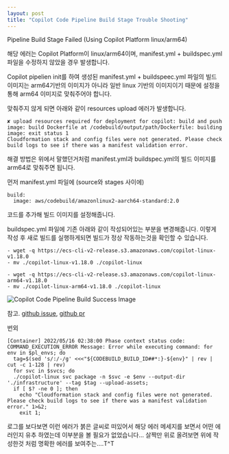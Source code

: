 ```yaml
---
layout: post
title: "Copilot Code Pipeline Build Stage Trouble Shooting"
---
```


Pipeline Build Stage Failed (Using Copilot Platform linux/arm64)

해당 에러는 Copilot Platform이 linux/arm64이며, manifest.yml + buildspec.yml 파일을 수정하지 않았을 경우 발생합니다.

Copilot pipelien init를 하여 생성된 manifest.yml + buildspeec.yml 파일의 빌드 이미지는 arm64기반의 이미지가 아니라 일반 linux 기반의 이미지이기 때문에 설정을 통해 arm64 이미지로 맞춰주어야 합니다.

맞춰주지 않게 되면 아래와 같이 resources upload 에러가 발생합니다.
```
✘ upload resources required for deployment for copilot: build and push image: build Dockerfile at /codebuild/output/path/Dockerfile: building image: exit status 1
Cloudformation stack and config files were not generated. Please check build logs to see if there was a manifest validation error.
```

해결 방법은 위에서 말했던거처럼 manifest.yml과 buildspec.yml의 빌드 이미지를 arm64로 맞춰주면 됩니다.

먼저 manifest.yml 파일에 (source와 stages 사이에)
```
build:
  image: aws/codebuild/amazonlinux2-aarch64-standard:2.0
```
코드를 추가해 빌드 이미지를 설정해줍니다.

buildspec.yml 파일에 기존 아래와 같이 작성되어있는 부분을 변경해줍니다. 이렇게 작성 후 새로 빌드를 실행하게되면 빌드가 정상 작동하는것을 확인할 수 있습니다.
```
- wget -q https://ecs-cli-v2-release.s3.amazonaws.com/copilot-linux-v1.18.0
- mv ./copilot-linux-v1.18.0 ./copilot-linux
```
```
- wget -q https://ecs-cli-v2-release.s3.amazonaws.com/copilot-linux-arm64-v1.18.0
- mv ./copilot-linux-arm64-v1.18.0 ./copilot-linux
```

![Copilot Code Pipeline Build Success Image](https://dev-to-uploads.s3.amazonaws.com/uploads/articles/ytz0ku6oy0276xtino9m.png)

참고. [github issue](https://github.com/aws/copilot-cli/issues/3158), [github pr](https://github.com/aws/copilot-cli/pull/3190/files)

번외
```
[Container] 2022/05/16 02:38:00 Phase context status code: COMMAND_EXECUTION_ERROR Message: Error while executing command: for env in $pl_envs; do
  tag=$(sed 's/:/-/g' <<<"${CODEBUILD_BUILD_ID##*:}-${env}" | rev | cut -c 1-128 | rev)
  for svc in $svcs; do
  ./copilot-linux svc package -n $svc -e $env --output-dir './infrastructure' --tag $tag --upload-assets;
  if [ $? -ne 0 ]; then
    echo "Cloudformation stack and config files were not generated. Please check build logs to see if there was a manifest validation error." 1>&2;
    exit 1;
```

로그를 보다보면 이런 에러가 붉은 글씨로 떠있어서 해당 에러 메세지를 보면서 어떤 에러인지 유추 하였는데 이부분을 볼 필요가 없었습니다... 살짝만 위로 올려보면 위에 작성한것 처럼 명확한 에러를 보여주는....T^T
